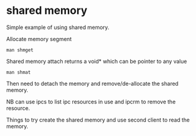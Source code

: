 # shared memory

Simple example of using shared memory.

Allocate memory segment
```
man shmget
```

Shared memory attach returns a void* which can be pointer to any value
```
man shmat
```

Then need to detach the memory and remove/de-allocate the shared memory.

NB can use ipcs to list ipc resources in use and ipcrm to remove the resource.

Things to try create the shared memory and use second client to read the memory.
